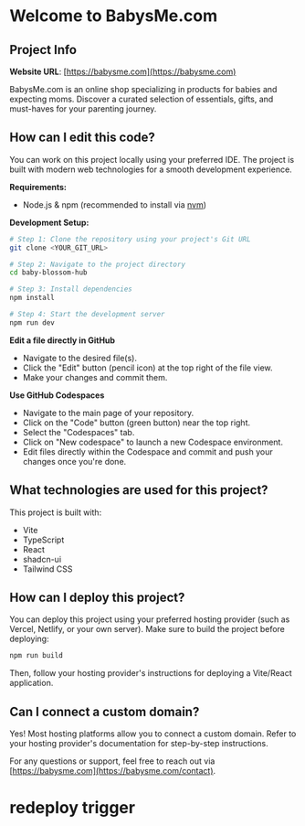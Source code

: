 # Welcome to BabysMe.com

## Project Info

**Website URL**: [https://babysme.com](https://babysme.com)

BabysMe.com is an online shop specializing in products for babies and expecting moms. Discover a curated selection of essentials, gifts, and must-haves for your parenting journey.

## How can I edit this code?

You can work on this project locally using your preferred IDE. The project is built with modern web technologies for a smooth development experience.

**Requirements:**
- Node.js & npm (recommended to install via [nvm](https://github.com/nvm-sh/nvm#installing-and-updating))

**Development Setup:**

```sh
# Step 1: Clone the repository using your project's Git URL
git clone <YOUR_GIT_URL>

# Step 2: Navigate to the project directory
cd baby-blossom-hub

# Step 3: Install dependencies
npm install

# Step 4: Start the development server
npm run dev
```

**Edit a file directly in GitHub**
- Navigate to the desired file(s).
- Click the "Edit" button (pencil icon) at the top right of the file view.
- Make your changes and commit them.

**Use GitHub Codespaces**
- Navigate to the main page of your repository.
- Click on the "Code" button (green button) near the top right.
- Select the "Codespaces" tab.
- Click on "New codespace" to launch a new Codespace environment.
- Edit files directly within the Codespace and commit and push your changes once you're done.

## What technologies are used for this project?

This project is built with:
- Vite
- TypeScript
- React
- shadcn-ui
- Tailwind CSS

## How can I deploy this project?

You can deploy this project using your preferred hosting provider (such as Vercel, Netlify, or your own server). Make sure to build the project before deploying:

```sh
npm run build
```

Then, follow your hosting provider's instructions for deploying a Vite/React application.

## Can I connect a custom domain?

Yes! Most hosting platforms allow you to connect a custom domain. Refer to your hosting provider's documentation for step-by-step instructions.

For any questions or support, feel free to reach out via [https://babysme.com](https://babysme.com/contact).
# redeploy trigger
